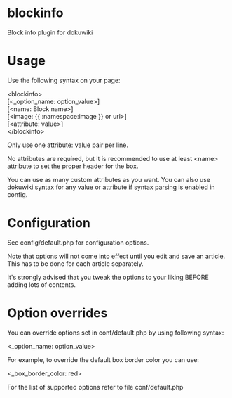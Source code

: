 blockinfo
=========

Block info plugin for dokuwiki

Usage
=========

Use the following syntax on your page:

&lt;blockinfo&gt;<br>
[&lt;_option_name: option_value&gt;]<br>
[&lt;name: Block name&gt;]<br>
[&lt;image: {{ :namespace:image }} or url&gt;]<br>
[&lt;attribute: value&gt;]<br>
&lt;/blockinfo&gt;<br>

Only use one attribute: value pair per line.

No attributes are required, but it is recommended to use at least &lt;name&gt; attribute to set the proper header for the box.

You can use as many custom attributes as you want. You can also use dokuwiki syntax for any value or attribute if syntax parsing is enabled in config.

Configuration
=========

See config/default.php for configuration options.

Note that options will not come into effect until you edit and save an article. This has to be done for each article separately.

It's strongly advised that you tweak the options to your liking BEFORE adding lots of contents.

Option overrides
=========

You can override options set in conf/default.php by using following syntax:

&lt;_option_name: option_value&gt;

For example, to override the default box border color you can use:

&lt;_box_border_color: red&gt;

For the list of supported options refer to file conf/default.php



